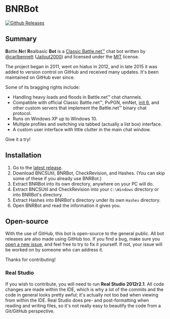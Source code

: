 # BNRBot
[![Github Releases](https://img.shields.io/github/downloads/carlbennett/BNRBot/latest/total.svg)](https://github.com/carlbennett/BNRBot/releases/latest)

## Summary
**B**attle.**N**et **R**ealbasic **Bot** is a [Classic
Battle.net&trade;](http://classic.battle.net) chat bot written by
[@carlbennett](https://github.com/carlbennett)
([Jailout2000](http://jailout2000.com)) and licensed under the
[MIT](/LICENSE.txt) license.

The project began in 2011, went on hiatus in 2012, and in late 2015 it was
added to version control on GitHub and received many updates. It's been
maintained on GitHub ever since.

Some of its bragging rights include:
- Handling heavy loads and floods in Battle.net&trade; chat channels.
- Compatible with official Classic Battle.net&trade;, PvPGN, emNet,
  [init 6](http://wserv.org/), and other custom servers that implement the
  Battle.net&trade; binary chat protocol.
- Runs on Windows XP up to Windows 10.
- Multiple profiles and switching via tabbed (actually a list box) interface.
- A custom user interface with little clutter in the main chat window.

Give it a try!

## Installation
1. Go to the
   [latest release](https://github.com/carlbennett/BNRBot/releases/latest).
2. Download BNCSUtil, BNRBot, CheckRevision, and Hashes. (You can skip some of
   these if you already use BNRBot.)
3. Extract BNRBot into its own directory, anywhere on your PC will do.
4. Extract BNCSUtil and CheckRevision into your `C:\Windows` directory or into
   BNRBot's directory.
5. Extract Hashes into BNRBot's directory under its own `Hashes` directory.
6. Open BNRBot and read the information it gives you.

## Open-source
With the use of GitHub, this bot is open-source to the general public. All bot
releases are also made using GitHub too. If you find a bug, make sure you
[open a new issue](https://github.com/carlbennett/BNRBot/issues/new), and feel
free to try to fix it yourself. If not, your issue will be worked on by someone
who can address it.

Thanks for contributing!

### Real Studio
If you wish to contribute, you will need to run **Real Studio 2012r2.1**. All
code changes are made within the IDE, which is why a lot of the commits and the
code in general looks pretty awful; it's actually not too bad when viewing from
within the IDE. Real Studio does pre- and post-formatting when reading and
writing files, so it's not really easy to beautify the code from a Git/GitHub
perspective.
